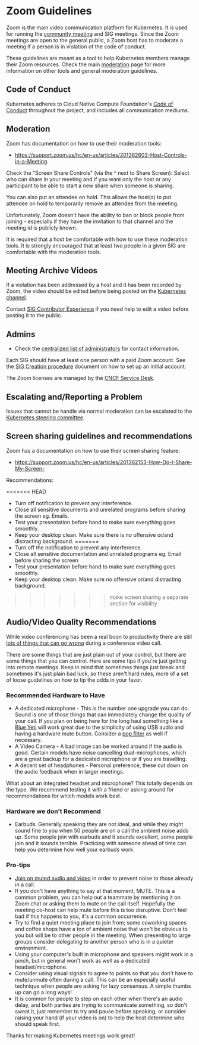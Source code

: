 # Zoom Guidelines

Zoom is the main video communication platform for Kubernetes.
It is used for running the [community meeting](https://github.com/kubernetes/community/blob/master/events/community-meeting.md) and SIG meetings.
Since the Zoom meetings are open to the general public, a Zoom host has to moderate a meeting if a person is in violation of the code of conduct.

These guidelines are meant as a tool to help Kubernetes members manage their Zoom resources.
Check the main [moderation](./moderation.md) page for more information on other tools and general moderation guidelines.

## Code of Conduct

Kubernetes adheres to Cloud Native Compute Foundation's [Code of Conduct](https://github.com/cncf/foundation/blob/master/code-of-conduct.md) throughout the project, and includes all communication mediums.

## Moderation

Zoom has documentation on how to use their moderation tools:

- https://support.zoom.us/hc/en-us/articles/201362603-Host-Controls-in-a-Meeting

Check the "Screen Share Controls" (via the ^ next to Share Screen): Select who can share in your meeting and if you want only the host or any participant to be able to start a new share when someone is sharing.

You can also put an attendee on hold. This allows the host(s) to put attendee on hold to temporarily remove an attendee from the meeting.

Unfortunately, Zoom doesn't have the ability to ban or block people from joining - especially if they have the invitation to that channel and the meeting id is publicly known.

It is required that a host be comfortable with how to use these moderation tools. It is strongly encouraged that at least two people in a given SIG are comfortable with the moderation tools.

## Meeting Archive Videos

If a violation has been addressed by a host and it has been recorded by Zoom, the video should be edited before being posted on the [Kubernetes channel](https://www.youtube.com/c/kubernetescommunity).

Contact [SIG Contributor Experience](https://github.com/kubernetes/community/tree/master/sig-contributor-experience) if you need help to edit a video before posting it to the public.

## Admins

- Check the [centralized list of administrators](./moderators.md) for contact information.

Each SIG should have at least one person with a paid Zoom account.
See the [SIG Creation procedure](https://github.com/kubernetes/community/blob/master/sig-governance.md#sig-creation-procedure) document on how to set up an initial account.

The Zoom licenses are managed by the [CNCF Service Desk](https://github.com/cncf/servicedesk).

## Escalating and/Reporting a Problem

Issues that cannot be handle via normal moderation can be escalated to the [Kubernetes steering committee](https://github.com/kubernetes/steering).

## Screen sharing guidelines and recommendations

Zoom has a documentation on how to use their screen sharing feature:

- https://support.zoom.us/hc/en-us/articles/201362153-How-Do-I-Share-My-Screen-

Recommendations:

<<<<<<< HEAD
- Turn off notification to prevent any interference.
- Close all sensitive documents and unrelated programs before sharing the screen eg. Emails.
- Test your presentation before hand to make sure everything goes smoothly.
- Keep your desktop clean. Make sure there is no offensive or/and distracting background.
=======
- Turn off the notification to prevent any interference
- Close all sensitive documentation and unrelated programs eg. Email before sharing the screen
- Test your presentation before hand to make sure everything goes smoothly.
- Keep your desktop clean. Make sure no offensive or/and distracting background.
>>>>>>> make screen sharing a separate section for visibility

## Audio/Video Quality Recommendations

While video conferencing has been a real boon to productivity there are still [lots of things that can go wrong](https://www.youtube.com/watch?v=JMOOG7rWTPg) during a conference video call.

There are some things that are just plain out of your control, but there are some things that you can control.
Here are some tips if you're just getting into remote meetings.
Keep in mind that sometimes things just break and sometimes it's just plain bad luck, so these aren't hard rules, more of a set of loose guidelines on how to tip the odds in your favor.

### Recommended Hardware to Have

- A dedicated microphone - This is the number one upgrade you can do. Sound is one of those things that can immediately change the quality of your call. If you plan on being here for the long haul something like a [Blue Yeti](https://www.bluedesigns.com/products/yeti/) will work great due to the simplicity of using USB audio and having a hardware mute button. Consider a [pop filter](https://en.wikipedia.org/wiki/Pop_filter) as well if necessary.
- A Video Camera - A bad image can be worked around if the audio is good. Certain models have noise cancelling dual-microphones, which are a great backup for a dedicated microphone or if you are travelling.
- A decent set of headphones - Personal preference, these cut down on the audio feedback when in larger meetings.

What about an integrated headset and microphone? This totally depends on the type. We recommend testing it with a friend or asking around for recommendations for which models work best.

### Hardware we don't Recommend

- Earbuds. Generally speaking they are not ideal, and while they might sound fine to you when 50 people are on a call the ambient noise adds up. Some people join with earbuds and it sounds excellent, some people join and it sounds terrible. Practicing with someone ahead of time can help you determine how well your earbuds work.

### Pro-tips

- [Join on muted audio and video](https://support.zoom.us/hc/en-us/articles/203024649-Video-Or-Microphone-Off-By-Attendee) in order to prevent noise to those already in a call.
- If you don't have anything to say at that moment, MUTE. This is a common problem, you can help out a teammate by mentioning it on Zoom chat or asking them to mute on the call itself. Hopefully the meeting co-host can help mute before this is too disruptive. Don't feel bad if this happens to you, it's a common occurrence.
- Try to find a quiet meeting place to join from; some coworking spaces and coffee shops have a ton of ambient noise that won't be obvious to you but will be to other people in the meeting. When presenting to large groups consider delegating to another person who is in a quieter environment.
- Using your computer's built in microphone and speakers might work in a pinch, but in general won't work as well as a dedicated headset/microphone.
- Consider using visual signals to agree to points so that you don't have to mute/unmute often during a call. This can be an especially useful technique when people are asking for lazy consensus. A simple thumbs up can go a long ways!
- It is common for people to step on each other when there's an audio delay, and both parties are trying to communicate something, so don't sweat it, just remember to try and pause before speaking, or consider raising your hand (if your video is on) to help the host determine who should speak first.

Thanks for making Kubernetes meetings work great!

